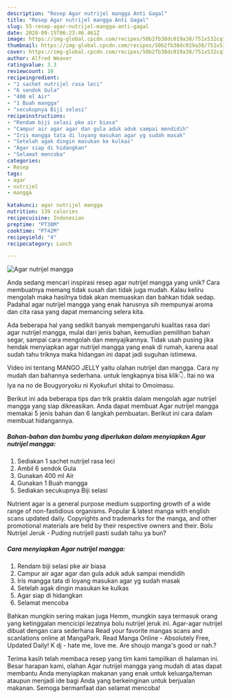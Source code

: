 ```yaml
---
description: "Resep Agar nutrijel mangga Anti Gagal"
title: "Resep Agar nutrijel mangga Anti Gagal"
slug: 55-resep-agar-nutrijel-mangga-anti-gagal
date: 2020-09-15T06:23:46.461Z
image: https://img-global.cpcdn.com/recipes/50b2fb38dc019a38/751x532cq70/agar-nutrijel-mangga-foto-resep-utama.jpg
thumbnail: https://img-global.cpcdn.com/recipes/50b2fb38dc019a38/751x532cq70/agar-nutrijel-mangga-foto-resep-utama.jpg
cover: https://img-global.cpcdn.com/recipes/50b2fb38dc019a38/751x532cq70/agar-nutrijel-mangga-foto-resep-utama.jpg
author: Alfred Weaver
ratingvalue: 3.3
reviewcount: 10
recipeingredient:
- "1 sachet nutrijel rasa leci"
- "6 sendok Gula"
- "400 ml Air"
- "1 Buah mangga"
- "secukupnya Biji selasi"
recipeinstructions:
- "Rendam biji selasi pke air biasa"
- "Campur air agar agar dan gula aduk aduk sampai mendidih"
- "Iris mangga tata di loyang masukan agar yg sudah masak"
- "Setelah agak dingin masukan ke kulkas"
- "Agar siap di hidangkan"
- "Selamat mencoba"
categories:
- Resep
tags:
- agar
- nutrijel
- mangga

katakunci: agar nutrijel mangga 
nutrition: 139 calories
recipecuisine: Indonesian
preptime: "PT30M"
cooktime: "PT42M"
recipeyield: "4"
recipecategory: Lunch

---
```



![Agar nutrijel mangga](https://img-global.cpcdn.com/recipes/50b2fb38dc019a38/751x532cq70/agar-nutrijel-mangga-foto-resep-utama.jpg)

Anda sedang mencari inspirasi resep agar nutrijel mangga yang unik? Cara membuatnya memang tidak susah dan tidak juga mudah. Kalau keliru mengolah maka hasilnya tidak akan memuaskan dan bahkan tidak sedap. Padahal agar nutrijel mangga yang enak harusnya sih mempunyai aroma dan cita rasa yang dapat memancing selera kita.

Ada beberapa hal yang sedikit banyak mempengaruhi kualitas rasa dari agar nutrijel mangga, mulai dari jenis bahan, kemudian pemilihan bahan segar, sampai cara mengolah dan menyajikannya. Tidak usah pusing jika hendak menyiapkan agar nutrijel mangga yang enak di rumah, karena asal sudah tahu triknya maka hidangan ini dapat jadi suguhan istimewa.

Video ini tentang MANGO JELLY yaitu olahan nutrijel dan mangga. Cara ny mudah dan bahannya sederhana. untuk lengkapnya bisa klik👇. Itai no wa Iya na no de Bougyoryoku ni Kyokufuri shitai to Omoimasu.


Berikut ini ada beberapa tips dan trik praktis dalam mengolah agar nutrijel mangga yang siap dikreasikan. Anda dapat membuat Agar nutrijel mangga memakai 5 jenis bahan dan 6 langkah pembuatan. Berikut ini cara dalam membuat hidangannya.

<!--inarticleads1-->

##### Bahan-bahan dan bumbu yang diperlukan dalam menyiapkan Agar nutrijel mangga:

1. Sediakan 1 sachet nutrijel rasa leci
1. Ambil 6 sendok Gula
1. Gunakan 400 ml Air
1. Gunakan 1 Buah mangga
1. Sediakan secukupnya Biji selasi


Nutrient agar is a general purpose medium supporting growth of a wide range of non-fastidious organisms. Popular &amp; latest manga with english scans updated daily. Copyrights and trademarks for the manga, and other promotional materials are held by their respective owners and their. Bolu Nutrijel Jeruk - Puding nutrijell pasti sudah tahu ya bun? 

<!--inarticleads2-->

##### Cara menyiapkan Agar nutrijel mangga:

1. Rendam biji selasi pke air biasa
1. Campur air agar agar dan gula aduk aduk sampai mendidih
1. Iris mangga tata di loyang masukan agar yg sudah masak
1. Setelah agak dingin masukan ke kulkas
1. Agar siap di hidangkan
1. Selamat mencoba


Bahkan mungkin sering makan juga Hemm, mungkin saya termasuk orang yang ketinggalan mencicipi lezatnya bolu nutrijel jeruk ini. Agar-agar nutrijel dibuat dengan cara sederhana Read your favorite mangas scans and scanlations online at MangaPark. Read Manga Online - Absolutely Free, Updated Daily! K dj - hate me, love me. Are shoujo manga&#39;s good or nah.? 

Terima kasih telah membaca resep yang tim kami tampilkan di halaman ini. Besar harapan kami, olahan Agar nutrijel mangga yang mudah di atas dapat membantu Anda menyiapkan makanan yang enak untuk keluarga/teman ataupun menjadi ide bagi Anda yang berkeinginan untuk berjualan makanan. Semoga bermanfaat dan selamat mencoba!
